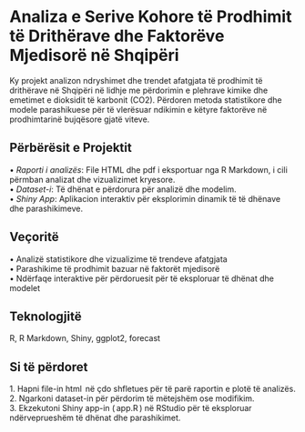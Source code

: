 # Analiza e Serive Kohore të Prodhimit të Drithërave dhe Faktorëve Mjedisorë në Shqipëri
Ky projekt analizon ndryshimet dhe trendet afatgjata të prodhimit të drithërave në Shqipëri në lidhje me përdorimin e plehrave kimike dhe emetimet e dioksidit të karbonit (CO2). Përdoren metoda statistikore dhe modele parashikuese për të vlerësuar ndikimin e këtyre faktorëve në prodhimtarinë bujqësore gjatë viteve.

## Përbërësit e Projektit  
•⁠  ⁠*Raporti i analizës*: File HTML dhe pdf i eksportuar nga R Markdown, i cili përmban analizat dhe vizualizimet kryesore.  
•⁠  ⁠*Dataset-i*: Të dhënat e përdorura për analizë dhe modelim.  
•⁠  ⁠*Shiny App*: Aplikacion interaktiv për eksplorimin dinamik të të dhënave dhe parashikimeve.

## Veçoritë  
•⁠  ⁠Analizë statistikore dhe vizualizime të trendeve afatgjata  
•⁠  ⁠Parashikime të prodhimit bazuar në faktorët mjedisorë  
•⁠  ⁠Ndërfaqe interaktive për përdoruesit për të eksploruar të dhënat dhe modelet  

## Teknologjitë  
R, R Markdown, Shiny, ggplot2, forecast  

## Si të përdoret  
1.⁠ ⁠Hapni file-in ⁠html ⁠ në çdo shfletues për të parë raportin e plotë të analizës.  
2.⁠ ⁠Ngarkoni dataset-in për përdorim të mëtejshëm ose modifikim.  
3.⁠ ⁠Ekzekutoni Shiny app-in (⁠ app.R ⁠) në RStudio për të eksploruar ndërveprueshëm të dhënat dhe parashikimet.  
